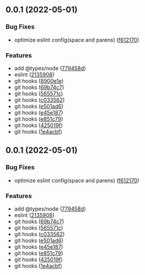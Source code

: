 ## 0.0.1 (2022-05-01)

### Bug Fixes

- optimize eslint config(space and parens) ([f612170](https://github.com/ChpShy/[name]/commit/f612170ab75c06d3cf9a484ceaa9906f86229433))

### Features

- add @types/node ([779458d](https://github.com/ChpShy/[name]/commit/779458d5360574ed09e723baa0f7a2e4253ce1ab))
- eslint ([2135908](https://github.com/ChpShy/[name]/commit/2135908e83e4d49473834fc1bc5db1bc3fa2729c))
- git hooks ([8900e1e](https://github.com/ChpShy/[name]/commit/8900e1e43c178575f869e962008c19ee9530f6c1))
- git hooks ([69b74c7](https://github.com/ChpShy/[name]/commit/69b74c7945e392e2f611030a15e65cb9acbbacb0))
- git hooks ([565571c](https://github.com/ChpShy/[name]/commit/565571c18aee494a74fec6837de161a7aca4dc0d))
- git hooks ([c033562](https://github.com/ChpShy/[name]/commit/c0335623cd216b42911202d6bd64e73bcdb7e7ac))
- git hooks ([e501ad6](https://github.com/ChpShy/[name]/commit/e501ad67bdb0187f9f8530f8a99e9e5e5f58e518))
- git hooks ([e45e187](https://github.com/ChpShy/[name]/commit/e45e187f67570b9d4fad81af172c47df36bce82a))
- git hooks ([e851c79](https://github.com/ChpShy/[name]/commit/e851c79b936fece5956f87e6e14e90c428e61298))
- git hooks ([425019f](https://github.com/ChpShy/[name]/commit/425019fecf9fb12096298d2bf468210b72a062b4))
- git hooks ([1e4acbf](https://github.com/ChpShy/[name]/commit/1e4acbf475cf320e06f794f5dc97c0ae98ac3abd))

## 0.0.1 (2022-05-01)

### Bug Fixes

- optimize eslint config(space and parens) ([f612170](https://github.com/ChpShy/[name]/commit/f612170ab75c06d3cf9a484ceaa9906f86229433))

### Features

- add @types/node ([779458d](https://github.com/ChpShy/[name]/commit/779458d5360574ed09e723baa0f7a2e4253ce1ab))
- eslint ([2135908](https://github.com/ChpShy/[name]/commit/2135908e83e4d49473834fc1bc5db1bc3fa2729c))
- git hooks ([69b74c7](https://github.com/ChpShy/[name]/commit/69b74c7945e392e2f611030a15e65cb9acbbacb0))
- git hooks ([565571c](https://github.com/ChpShy/[name]/commit/565571c18aee494a74fec6837de161a7aca4dc0d))
- git hooks ([c033562](https://github.com/ChpShy/[name]/commit/c0335623cd216b42911202d6bd64e73bcdb7e7ac))
- git hooks ([e501ad6](https://github.com/ChpShy/[name]/commit/e501ad67bdb0187f9f8530f8a99e9e5e5f58e518))
- git hooks ([e45e187](https://github.com/ChpShy/[name]/commit/e45e187f67570b9d4fad81af172c47df36bce82a))
- git hooks ([e851c79](https://github.com/ChpShy/[name]/commit/e851c79b936fece5956f87e6e14e90c428e61298))
- git hooks ([425019f](https://github.com/ChpShy/[name]/commit/425019fecf9fb12096298d2bf468210b72a062b4))
- git hooks ([1e4acbf](https://github.com/ChpShy/[name]/commit/1e4acbf475cf320e06f794f5dc97c0ae98ac3abd))
